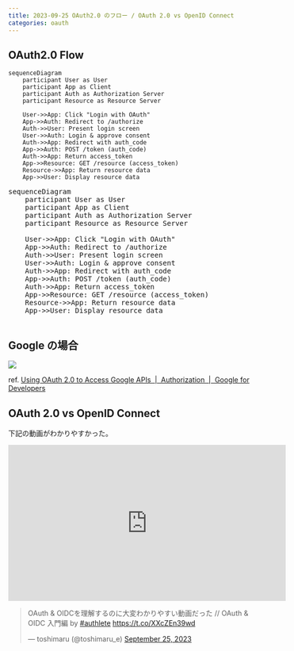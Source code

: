 ```yaml
---
title: 2023-09-25 OAuth2.0 のフロー / OAuth 2.0 vs OpenID Connect
categories: oauth
---
```


## OAuth2.0 Flow

```mermaid
sequenceDiagram
    participant User as User
    participant App as Client
    participant Auth as Authorization Server
    participant Resource as Resource Server

    User->>App: Click "Login with OAuth"
    App->>Auth: Redirect to /authorize
    Auth->>User: Present login screen
    User->>Auth: Login & approve consent
    Auth->>App: Redirect with auth_code
    App->>Auth: POST /token (auth_code)
    Auth->>App: Return access_token
    App->>Resource: GET /resource (access_token)
    Resource->>App: Return resource data
    App->>User: Display resource data
```

<pre class="mermaid">
sequenceDiagram
    participant User as User
    participant App as Client
    participant Auth as Authorization Server
    participant Resource as Resource Server

    User->>App: Click "Login with OAuth"
    App->>Auth: Redirect to /authorize
    Auth->>User: Present login screen
    User->>Auth: Login & approve consent
    Auth->>App: Redirect with auth_code
    App->>Auth: POST /token (auth_code)
    Auth->>App: Return access_token
    App->>Resource: GET /resource (access_token)
    Resource->>App: Return resource data
    App->>User: Display resource data

</pre>

<script type="module">
  import mermaid from 'https://cdn.jsdelivr.net/npm/mermaid@11/dist/mermaid.esm.min.mjs';
</script>

## Google の場合

![](https://developers.google.com/static/identity/protocols/oauth2/images/flows/authorization-code.png)

ref. [Using OAuth 2.0 to Access Google APIs  \|  Authorization  \|  Google for Developers](https://developers.google.com/identity/protocols/oauth2)

## OAuth 2.0 vs OpenID Connect

下記の動画がわかりやすかった。

<iframe width="560" height="315" src="https://www.youtube.com/embed/PKPj_MmLq5E?si=Tw06XUkdcvmYNAqM&amp;start=752" title="YouTube video player" frameborder="0" allow="accelerometer; autoplay; clipboard-write; encrypted-media; gyroscope; picture-in-picture; web-share" allowfullscreen></iframe>

<blockquote class="twitter-tweet"><p lang="ja" dir="ltr">OAuth &amp; OIDCを理解するのに大変わかりやすい動画だった // OAuth &amp; OIDC 入門編 by <a href="https://twitter.com/hashtag/authlete?src=hash&amp;ref_src=twsrc%5Etfw">#authlete</a> <a href="https://t.co/XXcZEn39wd">https://t.co/XXcZEn39wd</a></p>&mdash; toshimaru (@toshimaru_e) <a href="https://twitter.com/toshimaru_e/status/1706156748867092751?ref_src=twsrc%5Etfw">September 25, 2023</a></blockquote> <script async src="https://platform.twitter.com/widgets.js" charset="utf-8"></script>
